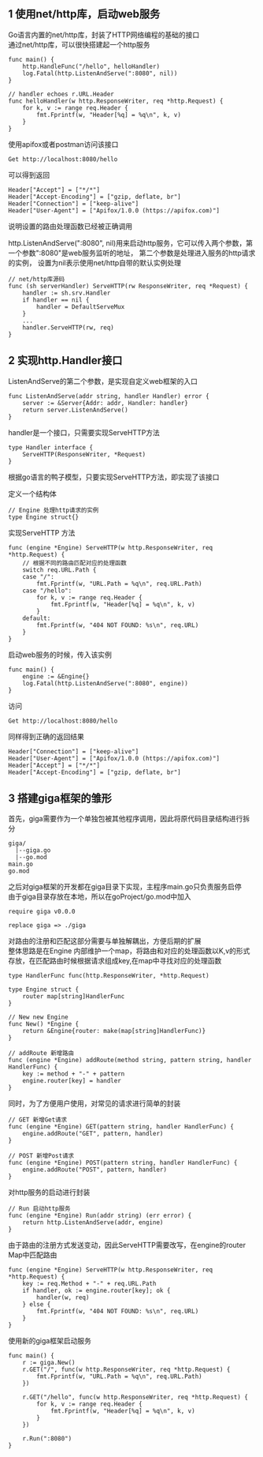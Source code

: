 ## 1 使用net/http库，启动web服务
Go语言内置的net/http库，封装了HTTP网络编程的基础的接口<br>
通过net/http库，可以很快搭建起一个http服务

```
func main() {
	http.HandleFunc("/hello", helloHandler)
	log.Fatal(http.ListenAndServe(":8080", nil))
}

// handler echoes r.URL.Header
func helloHandler(w http.ResponseWriter, req *http.Request) {
	for k, v := range req.Header {
		fmt.Fprintf(w, "Header[%q] = %q\n", k, v)
	}
}
```

使用apifox或者postman访问该接口
```
Get http://localhost:8080/hello
```
可以得到返回
```
Header["Accept"] = ["*/*"]
Header["Accept-Encoding"] = ["gzip, deflate, br"]
Header["Connection"] = ["keep-alive"]
Header["User-Agent"] = ["Apifox/1.0.0 (https://apifox.com)"]
```
说明设置的路由处理函数已经被正确调用

http.ListenAndServe(":8080", nil)用来启动http服务，它可以传入两个参数，第一个参数":8080"是web服务监听的地址， 第二个参数是处理进入服务的http请求的实例， 设置为nil表示使用net/http自带的默认实例处理
```
// net/http库源码
func (sh serverHandler) ServeHTTP(rw ResponseWriter, req *Request) {
	handler := sh.srv.Handler
	if handler == nil {
		handler = DefaultServeMux
	}
    ...
	handler.ServeHTTP(rw, req)
}
```

## 2 实现http.Handler接口

ListenAndServe的第二个参数，是实现自定义web框架的入口
```
func ListenAndServe(addr string, handler Handler) error {
	server := &Server{Addr: addr, Handler: handler}
	return server.ListenAndServe()
}
```
handler是一个接口，只需要实现ServeHTTP方法
```
type Handler interface {
	ServeHTTP(ResponseWriter, *Request)
}
```
根据go语言的鸭子模型，只要实现ServeHTTP方法，即实现了该接口

定义一个结构体
```
// Engine 处理http请求的实例
type Engine struct{}
```
实现ServeHTTP 方法
```
func (engine *Engine) ServeHTTP(w http.ResponseWriter, req *http.Request) {
    // 根据不同的路由匹配对应的处理函数
	switch req.URL.Path {
	case "/":
		fmt.Fprintf(w, "URL.Path = %q\n", req.URL.Path)
	case "/hello":
		for k, v := range req.Header {
			fmt.Fprintf(w, "Header[%q] = %q\n", k, v)
		}
	default:
		fmt.Fprintf(w, "404 NOT FOUND: %s\n", req.URL)
	}
}
```
启动web服务的时候，传入该实例
```
func main() {
	engine := &Engine{}
	log.Fatal(http.ListenAndServe(":8080", engine))
}
```
访问
```
Get http://localhost:8080/hello
```
同样得到正确的返回结果
```
Header["Connection"] = ["keep-alive"]
Header["User-Agent"] = ["Apifox/1.0.0 (https://apifox.com)"]
Header["Accept"] = ["*/*"]
Header["Accept-Encoding"] = ["gzip, deflate, br"]
```

## 3 搭建giga框架的雏形
首先，giga需要作为一个单独包被其他程序调用，因此将原代码目录结构进行拆分
```
giga/
  |--giga.go
  |--go.mod
main.go
go.mod
```
之后对giga框架的开发都在giga目录下实现，主程序main.go只负责服务启停<br>
由于giga目录存放在本地，所以在goProject/go.mod中加入
```
require giga v0.0.0

replace giga => ./giga
```
对路由的注册和匹配这部分需要与单独解耦出，方便后期的扩展<br>
整体思路是在Engine 内部维护一个map，将路由和对应的处理函数以K,v的形式存放，在匹配路由时候根据请求组成key,在map中寻找对应的处理函数
```
type HandlerFunc func(http.ResponseWriter, *http.Request)

type Engine struct {
	router map[string]HandlerFunc
}

// New new Engine
func New() *Engine {
	return &Engine{router: make(map[string]HandlerFunc)}
}

// addRoute 新增路由
func (engine *Engine) addRoute(method string, pattern string, handler HandlerFunc) {
	key := method + "-" + pattern
	engine.router[key] = handler
}
```

同时，为了方便用户使用，对常见的请求进行简单的封装
```
// GET 新增Get请求
func (engine *Engine) GET(pattern string, handler HandlerFunc) {
	engine.addRoute("GET", pattern, handler)
}

// POST 新增Post请求
func (engine *Engine) POST(pattern string, handler HandlerFunc) {
	engine.addRoute("POST", pattern, handler)
}
```

对http服务的启动进行封装
```
// Run 启动http服务
func (engine *Engine) Run(addr string) (err error) {
	return http.ListenAndServe(addr, engine)
}
```

由于路由的注册方式发送变动，因此ServeHTTP需要改写，在engine的router Map中匹配路由
```
func (engine *Engine) ServeHTTP(w http.ResponseWriter, req *http.Request) {
	key := req.Method + "-" + req.URL.Path
	if handler, ok := engine.router[key]; ok {
		handler(w, req)
	} else {
		fmt.Fprintf(w, "404 NOT FOUND: %s\n", req.URL)
	}
}
```

使用新的giga框架启动服务

```
func main() {
	r := giga.New()
	r.GET("/", func(w http.ResponseWriter, req *http.Request) {
		fmt.Fprintf(w, "URL.Path = %q\n", req.URL.Path)
	})

	r.GET("/hello", func(w http.ResponseWriter, req *http.Request) {
		for k, v := range req.Header {
			fmt.Fprintf(w, "Header[%q] = %q\n", k, v)
		}
	})

	r.Run(":8080")
}
```